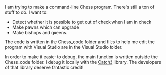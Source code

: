 I am trying to make a command-line Chess program. There's still a ton of stuff to do. I want to:
- Detect whether it is possible to get out of check when I am in check
- Make pawns which can upgrade
- Make bishops and queens.

The code is written in the Chess_code folder and files to help me edit the program with Visual Studio are in the Visual Studio folder.

In order to make it easier to debug, the main function is written outside the Chess_code folder.
I debug it locally with the [Catch2](https://github.com/catchorg/Catch2) library.
The developers of that library deserve fantastic credit!
